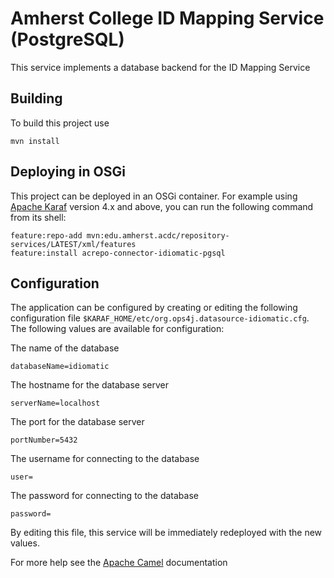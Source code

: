 Amherst College ID Mapping Service (PostgreSQL)
===============================================

This service implements a database backend for the ID Mapping Service

Building
--------

To build this project use

    mvn install

Deploying in OSGi
-----------------

This project can be deployed in an OSGi container. For example using
[Apache Karaf](http://karaf.apache.org) version 4.x and above, you can run the following
command from its shell:

    feature:repo-add mvn:edu.amherst.acdc/repository-services/LATEST/xml/features
    feature:install acrepo-connector-idiomatic-pgsql

Configuration
-------------

The application can be configured by creating or editing the following configuration
file `$KARAF_HOME/etc/org.ops4j.datasource-idiomatic.cfg`. The following values
are available for configuration:

The name of the database

    databaseName=idiomatic

The hostname for the database server

    serverName=localhost

The port for the database server

    portNumber=5432

The username for connecting to the database

    user=

The password for connecting to the database

    password=

By editing this file, this service will be immediately redeployed with the new values.

For more help see the [Apache Camel](http://camel.apache.org/) documentation


